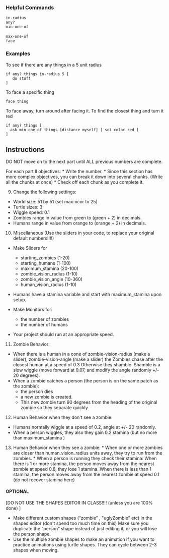 ### Helpful Commands
`in-radius` <br/>
`any?` <br/>
`min-one-of` <br/>   
`max-one-of` <br/>
`face` <br/>

### Examples
To see if there are any things in a 5 unit radius
```
if any? things in-radius 5 [
   do stuff
]
```

To face a specific thing
```
face thing
```

To face away, turn around after facing it. To find the closest thing and turn it red
```
if any? things [  
  ask min-one-of things [distance myself] [ set color red ]
]
```

## Instructions
DO NOT move on to the next part until ALL previous numbers are complete.

For each part II objectives:
    * Write the number.
    * Since this section has more complex objectives, you can break it down into several chunks. (Write all the chunks at once)
    * Check off each chunk as you complete it.


9. Change the following settings:
* World size: 51 by 51 (set max-xcor to 25)
* Turtle sizes: 3
* Wiggle speed: 0.1
* Zombies range in value from green to (green + 2) in decimals.
* Humans range in value from orange to (orange + 2) in decimals.

10. Miscellaneous (Use the sliders in your code, to replace your original default numbers!!!!)
* Make Sliders for
    - starting_zombies (1-20)
    - starting_humans (1-100)
    - maximum_stamina (20-100)
    - zombie_vision_radius (1-10)
    - zombie_vision_angle (10-360)
    - human_vision_radius (1-10)
* Humans have a stamina variable and start with maximum_stamina upon setup.

* Make Monitors for:
    - the number of zombies
    - the number of humans

* Your project should run at an appropriate speed.

11. Zombie Behavior:
* When there is a human in a cone of zombie-vision-radius (make a slider), zombie-vision-angle (make a slider) the Zombies chase after the closest human at a speed of 0.3 Otherwise they shamble. Shamble is a slow wiggle (move forward at 0.07, and modify the angle randomly +/- 20 degrees).
* When a zombie catches a person (the person is on the same patch as the zombie):
    - the person dies
    - a new zombie is created.
    - This new zombie turn 90 degrees from the heading of the original zombie so they separate quickly

12. Human Behavior when they don't see a zombie:
  * Humans normally wiggle at a speed of 0.2, angle at +/- 20 randomly.
  * When a person wiggles, they also they gain 0.2 stamina (but no more than maximum_stamina )
13.  Human Behavior when they see a zombie:
    * When one or more zombies are closer than human_vision_radius units away, they try to run from the zombies.
    * When a person is running they check their stamina:
        When there is 1 or more stamina, the person moves away from the nearest zombie at speed 0.8, they lose 1 stamina.
        When there is less than 1 stamina, the person moves away from the nearest zombie at speed 0.1 (do not recover stamina here)

#### OPTIONAL
[DO NOT USE THE SHAPES EDITOR IN CLASS!!!! (unless you are 100% done) ]
*  Make different custom shapes (“zombie” , "uglyZombie" etc) in the shapes editor (don't spend too much time on this) Make sure you duplicate the “person” shape instead of just editing it, or you will lose the person shape.
* Use the multiple zombie shapes to make an animation if you want to practice animations using turtle shapes. They can cycle between 2-3 shapes when moving.
